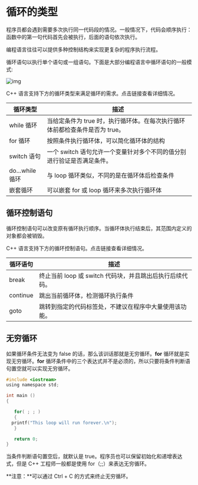 # 循环的类型

程序员都会遇到需要多次执行同一代码段的情况。一般情况下，代码会顺序执行：函数中的第一句代码首先会被执行，后面的语句依次执行。

编程语言往往可以提供多种控制结构来实现更复杂的程序执行流程。

循环语句以执行单个语句或一组语句。下面是大部分编程语言中循环语句的一般模式:

![img](https://doc.yonyoucloud.com/doc/wiki/project/cplusplus/images/loop_architecture.jpg)

C++ 语言支持下方的循环类型来满足循环的需求。点击链接查看详细情况。

| 循环类型      | 描述                                                         |
| ------------- | ------------------------------------------------------------ |
| while 循环    | 当给定条件为 true 时，执行循环体。在每次执行循环体前都检查条件是否为 true。 |
| for 循环      | 按照条件执行循环体，可以简化循环体的结构                     |
| switch 语句   | 一个 switch 语句允许一个变量针对多个不同的值分别进行验证是否满足条件。 |
| do…while 循环 | 与 loop 循环类似，不同的是在循环体后检查条件                 |
| 嵌套循环      | 可以嵌套 for 或 loop 循环来多次执行循环体                    |

## 循环控制语句

循环控制语句可以改变原有循环执行顺序。当循环体执行结束后，其范围内定义的对象都会被销毁。

C++ 语言支持下方的循环控制语句。点击链接查看详细情况。

| 循环语句 | 描述                                                     |
| -------- | -------------------------------------------------------- |
| break    | 终止当前 loop 或 switch 代码块，并且跳出后执行后续代码。 |
| continue | 跳出当前循环体，检测循环执行条件                         |
| goto     | 跳转到指定的代码标签处，不建议在程序中大量使用该功能。   |

## 无穷循环

如果循环条件无法变为 false 的话，那么该训话那就是无穷循环。**for** 循环就是实现无穷循环。**for** 循环条件中的三个表达式并不是必须的，所以只要将条件判断语句置空就可以实现无穷循环。

```c
#include <iostream>
using namespace std;

int main ()
{

   for( ; ; )
   {
  printf("This loop will run forever.\n");
   }

   return 0;
}
```

当条件判断语句置空后，就默认是 true。程序员也可以保留初始化和递增表达式，但是 C++ 工程师一般都是使用 for（;;）来表达无穷循环。

**注意：**可以通过 Ctrl + C 的方式来终止无穷循环。